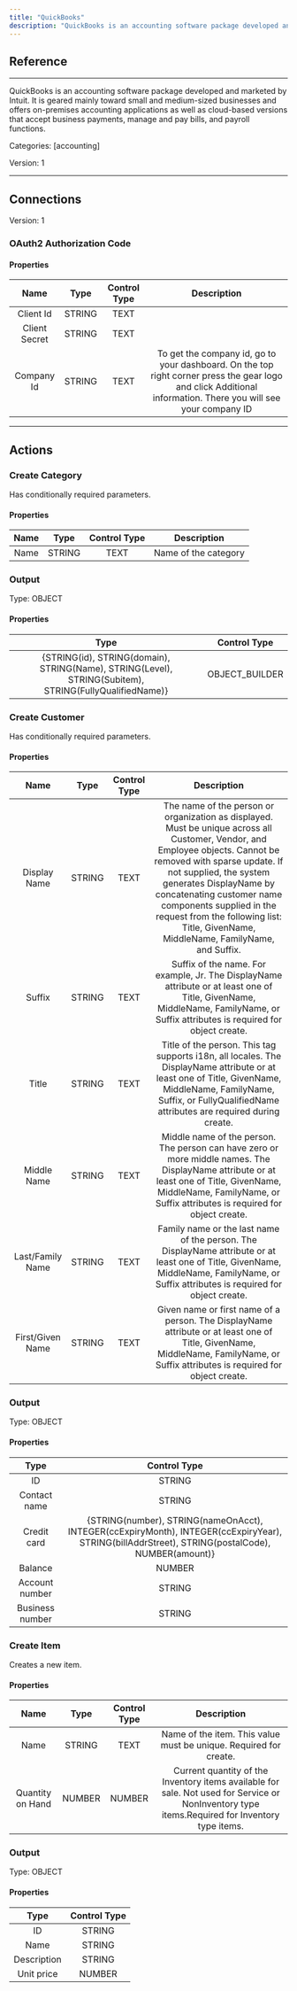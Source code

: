 ```yaml
---
title: "QuickBooks"
description: "QuickBooks is an accounting software package developed and marketed by Intuit. It is geared mainly toward small and medium-sized businesses and offers on-premises accounting applications as well as cloud-based versions that accept business payments, manage and pay bills, and payroll functions."
---
```

## Reference
<hr />

QuickBooks is an accounting software package developed and marketed by Intuit. It is geared mainly toward small and medium-sized businesses and offers on-premises accounting applications as well as cloud-based versions that accept business payments, manage and pay bills, and payroll functions.


Categories: [accounting]


Version: 1

<hr />



## Connections

Version: 1


### OAuth2 Authorization Code

#### Properties

|      Name      |     Type     |     Control Type     |     Description     |
|:--------------:|:------------:|:--------------------:|:-------------------:|
| Client Id | STRING | TEXT  |  |
| Client Secret | STRING | TEXT  |  |
| Company Id | STRING | TEXT  |  To get the company id, go to your dashboard. On the top right corner press the gear logo and click Additional information. There you will see your company ID  |





<hr />





## Actions


### Create Category
Has conditionally required parameters.

#### Properties

|      Name      |     Type     |     Control Type     |     Description     |
|:--------------:|:------------:|:--------------------:|:-------------------:|
| Name | STRING | TEXT  |  Name of the category  |


### Output



Type: OBJECT


#### Properties

|     Type     |     Control Type     |
|:------------:|:--------------------:|
| {STRING\(id), STRING\(domain), STRING\(Name), STRING\(Level), STRING\(Subitem), STRING\(FullyQualifiedName)} | OBJECT_BUILDER  |






### Create Customer
Has conditionally required parameters.

#### Properties

|      Name      |     Type     |     Control Type     |     Description     |
|:--------------:|:------------:|:--------------------:|:-------------------:|
| Display Name | STRING | TEXT  |  The name of the person or organization as displayed. Must be unique across all Customer, Vendor, and Employee objects. Cannot be removed with sparse update. If not supplied, the system generates DisplayName by concatenating customer name components supplied in the request from the following list: Title, GivenName, MiddleName, FamilyName, and Suffix.  |
| Suffix | STRING | TEXT  |  Suffix of the name. For example, Jr. The DisplayName attribute or at least one of Title, GivenName, MiddleName, FamilyName, or Suffix attributes is required for object create.  |
| Title | STRING | TEXT  |  Title of the person. This tag supports i18n, all locales. The DisplayName attribute or at least one of Title, GivenName, MiddleName, FamilyName, Suffix, or FullyQualifiedName attributes are required during create.  |
| Middle Name | STRING | TEXT  |  Middle name of the person. The person can have zero or more middle names. The DisplayName attribute or at least one of Title, GivenName, MiddleName, FamilyName, or Suffix attributes is required for object create.  |
| Last/Family Name | STRING | TEXT  |  Family name or the last name of the person. The DisplayName attribute or at least one of Title, GivenName, MiddleName, FamilyName, or Suffix attributes is required for object create.  |
| First/Given Name | STRING | TEXT  |  Given name or first name of a person. The DisplayName attribute or at least one of Title, GivenName, MiddleName, FamilyName, or Suffix attributes is required for object create.  |


### Output



Type: OBJECT


#### Properties

|     Type     |     Control Type     |
|:------------:|:--------------------:|
| ID | STRING | TEXT  |  |
| Contact name | STRING | TEXT  |  |
| Credit card | {STRING\(number), STRING\(nameOnAcct), INTEGER\(ccExpiryMonth), INTEGER\(ccExpiryYear), STRING\(billAddrStreet), STRING\(postalCode), NUMBER\(amount)} | OBJECT_BUILDER  |  |
| Balance | NUMBER | NUMBER  |  |
| Account number | STRING | TEXT  |  |
| Business number | STRING | TEXT  |  |






### Create Item
Creates a new item.

#### Properties

|      Name      |     Type     |     Control Type     |     Description     |
|:--------------:|:------------:|:--------------------:|:-------------------:|
| Name | STRING | TEXT  |  Name of the item. This value must be unique. Required for create.  |
| Quantity on Hand | NUMBER | NUMBER  |  Current quantity of the Inventory items available for sale. Not used for Service or NonInventory type items.Required for Inventory type items.  |


### Output



Type: OBJECT


#### Properties

|     Type     |     Control Type     |
|:------------:|:--------------------:|
| ID | STRING | TEXT  |  |
| Name | STRING | TEXT  |  |
| Description | STRING | TEXT  |  |
| Unit price | NUMBER | NUMBER  |  |







